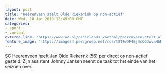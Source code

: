 ```yaml
---
layout: post
title: "Heerenveen stelt Olde Riekerink op non-actief"
date: Wed, 10 Apr 2019 12:49:00 GMT
categories: 
- sport 
- voetbal 
externe_link: "https://www.ad.nl/nederlands-voetbal/heerenveen-stelt-olde-riekerink-op-non-actief~a3d854a1/"
feature_image: "https://images4.persgroep.net/rcs/t8TFwDF4Ej4cQGJwvaHhRiC2v_Q/diocontent/142266908/_fitwidth/400/?appId=21791a8992982cd8da851550a453bd7f&quality=0.7"
---
```


SC Heerenveen heeft Jan Olde Riekerink (56) per direct op non-actief gesteld. Zijn assistent Johnny Jansen neemt de taak tot het einde van het seizoen over.
